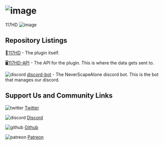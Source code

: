 #  ![image](https://user-images.githubusercontent.com/5789682/177055555-65039e3e-5749-43da-b801-c53f53613b33.png)
 117HD ![image](https://user-images.githubusercontent.com/5789682/177055556-5c80a7df-eb8d-4aeb-8c45-c68ca4917e0d.png)

#### 

## Repository Listings
🔌[117HD](https://github.com/117HD/RLHD) - The plugin itself.

🖥[117HD-API](https://github.com/117HD/117HD-API) - The API for the plugin. This is where the data gets sent to.

![discord](https://user-images.githubusercontent.com/5789682/173276137-8ea82e88-4ec1-444f-baf0-4b0dc171901f.png) [discord-bot](https://github.com/117HD/discord-bot) - The NeverScapeAlone discord bot. This is the bot that manages our discord.

## Support Us and Community Links
![twitter](https://user-images.githubusercontent.com/5789682/173276125-347af1a5-e866-4770-97b2-7ebd3ab1aaa6.png)
[Twitter](https://twitter.com/117scape)

![discord](https://user-images.githubusercontent.com/5789682/173276137-8ea82e88-4ec1-444f-baf0-4b0dc171901f.png)
[Discord](https://discord.gg/U4p6ChjgSE)

![github](https://user-images.githubusercontent.com/5789682/173276200-a073b459-e9b6-45da-82b7-c1d88e1dd268.png)
[Github](https://github.com/117HD)

![patreon](https://user-images.githubusercontent.com/5789682/173276176-22dd9dcc-40c8-472b-9da2-455eebec296a.png)
[Patreon](https://www.patreon.com/RS_117)
